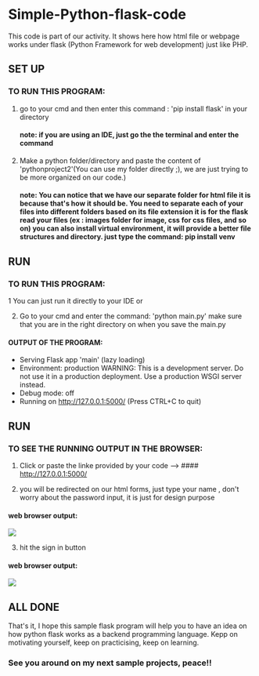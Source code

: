 # Simple-Python-flask-code
This code is part of our activity. It shows here how html file or webpage works under flask (Python Framework for web development) just like PHP.  


## SET UP
### TO RUN THIS PROGRAM:

1. go to your cmd and then enter this command : 'pip install flask' in your directory
   #### note: if you are using an IDE, just go the the terminal and enter the command

2. Make a python folder/directory and paste the content of 'pythonproject2'(You can use my folder directly ;), we are just trying to be more organized on our code.)
   #### note: You can notice that we have our separate folder for html file it is because that's how it should be. You need to separate each of your files into different folders based on its file extension it is for the flask read your files (ex : images folder for image, css for css files, and so on) you can also install virtual environment, it will provide a better file structures and directory. just type the command: pip install venv
   

## RUN

### TO RUN THIS PROGRAM:

1 You can just run it directly to your IDE or

2. Go to your cmd and enter the command: 'python main.py' make sure that you are in the right directory on when you save the main.py

#### OUTPUT OF THE PROGRAM:
* Serving Flask app 'main' (lazy loading)
 * Environment: production
   WARNING: This is a development server. Do not use it in a production deployment.
   Use a production WSGI server instead.
 * Debug mode: off
 * Running on http://127.0.0.1:5000/ (Press CTRL+C to quit)

## RUN

### TO SEE THE RUNNING OUTPUT IN THE BROWSER:

1. Click or paste the linke provided by your code --> #### http://127.0.0.1:5000/ 
 
2. you will be redirected on our html forms, just type your name , don't worry about the password input, it is just for design purpose

#### web browser output:
![](https://github.com/RupertCaingal/Simple-Python-flask-code/blob/main/webb-ss.png)

3. hit the sign in button
#### web browser output:
![](https://github.com/RupertCaingal/Simple-Python-flask-code/blob/main/web-ss2.png)








## ALL DONE

That's it, I hope this sample flask program will help you to have an idea on how python flask works as a backend programming language.
Kepp on motivating yourself, keep on practicising, keep on learning. 

### See you around on my next sample projects, peace!!

